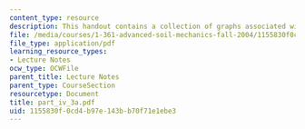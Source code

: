```yaml
---
content_type: resource
description: This handout contains a collection of graphs associated with the lecture.
file: /media/courses/1-361-advanced-soil-mechanics-fall-2004/1155830f0cd4b97e143bb70f71e1ebe3_part_iv_3a.pdf
file_type: application/pdf
learning_resource_types:
- Lecture Notes
ocw_type: OCWFile
parent_title: Lecture Notes
parent_type: CourseSection
resourcetype: Document
title: part_iv_3a.pdf
uid: 1155830f-0cd4-b97e-143b-b70f71e1ebe3
---
```

